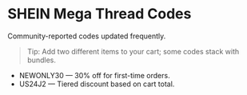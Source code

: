 # SHEIN Mega Thread Codes

Community-reported codes updated frequently.

> Tip: Add two different items to your cart; some codes stack with bundles.

- NEWONLY30 — 30% off for first-time orders.
- US24J2 — Tiered discount based on cart total.
